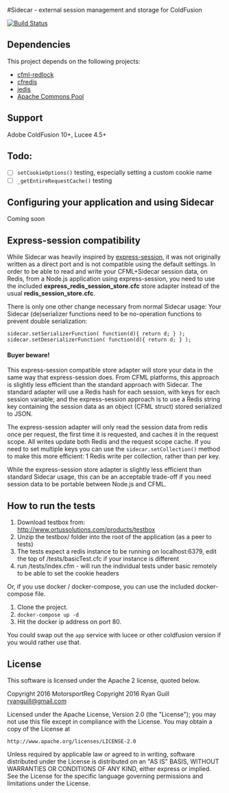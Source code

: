
#Sidecar - external session management and storage for ColdFusion

[![Build Status](https://travis-ci.org/MotorsportReg/sidecar.svg?branch=master)](https://travis-ci.org/MotorsportReg/sidecar)

## Dependencies
This project depends on the following projects:

- [cfml-redlock](https://github.com/MotorsportReg/cfml-redlock)
- [cfredis](https://github.com/MWers/cfredis)
- [jedis](https://github.com/xetorthio/jedis)
- [Apache Commons Pool](https://commons.apache.org/proper/commons-pool/download_pool.cgi)


## Support
Adobe ColdFusion 10+, Lucee 4.5+


## Todo:

- [ ] `setCookieOptions()` testing, especially setting a custom cookie name
- [ ] `_getEntireRequestCache()` testing

## Configuring your application and using Sidecar

Coming soon

## Express-session compatibility

While Sidecar was heavily inspired by [express-session](https://github.com/expressjs/session), it was not originally written as a direct port and is not compatible using the default settings. In order to be able to read and write your CFML+Sidecar session data, on Redis, from a Node.js application using express-session, you need to use the included **express_redis_session_store.cfc** store adapter instead of the usual **redis_session_store.cfc**.

There is only one other change necessary from normal Sidecar usage: Your Sidecar (de)serializer functions need to be no-operation functions to prevent double serialization:

	sidecar.setSerializerFunction( function(d){ return d; } );
	sidecar.setDeserializerFunction( function(d){ return d; } );

#### Buyer beware!

This express-session compatible store adapter will store your data in the same way that express-session does. From CFML platforms, this approach is slightly less efficient than the standard approach with Sidecar. The standard adapter will use a Redis hash for each session, with keys for each session variable; and the express-session approach is to use a Redis string key containing the session data as an object (CFML struct) stored serialized to JSON.

The express-session adapter will only read the session data from redis once per request, the first time it is requested, and caches it in the request scope. All writes update both Redis and the request scope cache. If you need to set multiple keys you can use the `sidecar.setCollection()` method to make this more efficient: 1 Redis write per collection, rather than per key.

While the express-session store adapter is slightly less efficient than standard Sidecar usage, this can be an acceptable trade-off if you need session data to be portable between Node.js and CFML.

## How to run the tests

1. Download testbox from: http://www.ortussolutions.com/products/testbox
2. Unzip the testbox/ folder into the root of the application (as a peer to tests)
3. The tests expect a redis instance to be running on localhost:6379, edit the top of /tests/basicTest.cfc if your instance is different
3. run /tests/index.cfm - will run the individual tests under basic remotely to be able to set the cookie headers

Or, if you use docker / docker-compose, you can use the included docker-compose file.

1. Clone the project.
2. `docker-compose up -d`
3. Hit the docker ip address on port 80.

You could swap out the `app` service with lucee or other coldfusion version if you would rather use that.

## License

This software is licensed under the Apache 2 license, quoted below.

Copyright 2016 MotorsportReg
Copyright 2016 Ryan Guill <ryanguill@gmail.com>

Licensed under the Apache License, Version 2.0 (the "License"); you may not
use this file except in compliance with the License. You may obtain a copy of
the License at

    http://www.apache.org/licenses/LICENSE-2.0

Unless required by applicable law or agreed to in writing, software
distributed under the License is distributed on an "AS IS" BASIS, WITHOUT
WARRANTIES OR CONDITIONS OF ANY KIND, either express or implied. See the
License for the specific language governing permissions and limitations under
the License.
